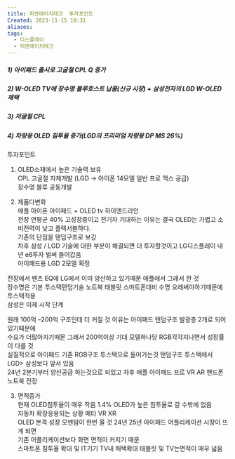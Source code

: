 ```yaml
---
title: 피엔에이치테크  투자포인트
Created: 2023-11-15 10:31
aliases: 
tags:
  - 디스플레이
  - 피엔에이치테크
---
```

##### 1) 아이패드 출시로 고굴절 CPL Q 증가
##### 2) W-OLED TV에 장수명 블루호스트 납품(신규 시장) + 삼성전자의 LGD W-OLED 채택
##### 3) 저굴절 CPL
##### 4) 차량용 OLED 침투율 증가(LGD의 프리미엄 차량용 DP MS 26%)



투자포인트  
1) OLED소재에서 높은 기술력 보유  
CPL 고굴절 자체개발 (LGD → 아이폰 14모델 일반 프로 맥스 공급)  
장수명 블루 공동개발  
  
2) 제품다변화  
애플 아이폰 아이패드 + OLED tv 하이엔드라인  
전장 연평균 40% 고성장중이고 전기차 기대하는 이유는 결국 OLED는 가볍고 소비전력이 낮고 플렉서블하다.  
기존의 단점을 탠덤구조로 보강  
차후 삼성 / LGD 기술에 대한 부분이 해결되면 더 투자할것이고 LG디스플레이 내년 e6투자 벌써 들어갔음  
아이패드용 LGD 2모델 확정  
  
전장에서 벤츠 EQ에 LG에서 이미 양산하고 있기때문 애플에서 그래서 한 것  
장수명은 기본 투스택탠덤기술 노트북 태블릿 스마트폰대비 수명 오래써야하기때문에 투스택적용  
삼성은 이제 시작 단계  
  
원래 100억 –200억 구조인데 더 커질 것 이유는 아이패드 탠덤구조 발광층 2개로 되어있기때문에  
수요가 더많아지기때문 그래서 200억이상 기대 모델하나당 RGB각각지나면서 성장률이 다를 것  
실질적으로 아이패드 기존 RGB구조 투스택으로 들어가는것 탠덤구조 투스택에서 LGD> 삼성보다 앞서 있음  
24년 2분기부터 양산공급 하는것으로 되있고 차후 애플 아이패드 프로 VR AR 핸드폰 노트북 전장  
  
3) 면적증가  
현재 OLED침투율이 매우 작음 1.4% OLED가 높은 침투율로 갈 수밖에 없음  
자동차 확장응용되는 상황 메타 VR XR  
OLED 본격 성장 모멘텀이 한번 올 것 24년 25년 아이패드 어플리케이션 시장이 뜨게 되면  
기존 어플리케이션보다 화면 면적이 커지기 때문  
스마트폰 침투율 확대 및 IT기기 TV내 채택확대 태블릿 및 TV는면적이 매우 넓음  
  